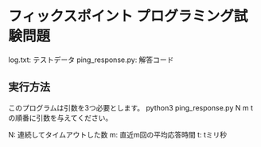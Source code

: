 # フィックスポイント プログラミング試験問題
log.txt: テストデータ
ping_response.py: 解答コード

## 実行方法
このプログラムは引数を3つ必要とします。
python3 ping_response.py N m t
の順番に引数を与えてください。

N: 連続してタイムアウトした数
m: 直近m回の平均応答時間
t: tミリ秒

